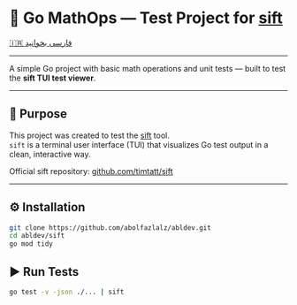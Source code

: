 # 🧮 Go MathOps — Test Project for [sift](https://github.com/timtatt/sift)

[🇮🇷 فارسی بخوانید](./README.fa.md)

---

A simple Go project with basic math operations and unit tests — built to test the **sift TUI test viewer**.

---

## 🎯 Purpose

This project was created to test the [sift](https://github.com/timtatt/sift) tool.  
`sift` is a terminal user interface (TUI) that visualizes Go test output in a clean, interactive way.

Official sift repository: [github.com/timtatt/sift](https://github.com/timtatt/sift)

---

## ⚙️ Installation

```bash
git clone https://github.com/abolfazlalz/abldev.git
cd abldev/sift
go mod tidy
```

## ▶️ Run Tests

```bash
go test -v -json ./... | sift
```


